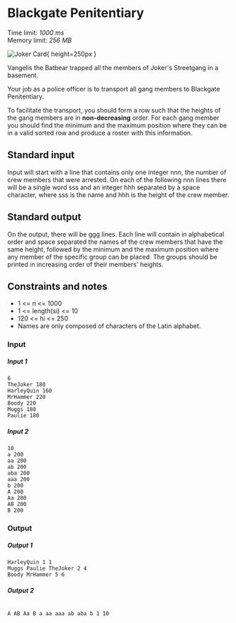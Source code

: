 
Blackgate Penitentiary
======================

Time limit: _1000 ms_  
Memory limit: _256 MB_  


![Joker Card](https://publicmedia1.csacademy.com/public/1507860102-1528896879.png){ height=250px }

Vangelis the Batbear trapped all the members of Joker's Streetgang in a basement.

Your job as a police officer is to transport all gang members to Blackgate Penitentiary.

To facilitate the transport, you should form a row such that the heights of the gang members are in **non-decreasing** order. For each gang member you should find the minimum and the maximum position where they can be in a valid sorted row and produce a roster with this information.

Standard input
--------------

Input will start with a line that contains only one integer nnn, the number of crew members that were arrested. On each of the following nnn lines there will be a single word sss and an integer hhh separated by a space character, where sss is the name and hhh is the height of the crew member.

Standard output
---------------

On the output, there will be ggg lines. Each line will contain in alphabetical order and space separated the names of the crew members that have the same height, followed by the minimum and the maximum position where any member of the specific group can be placed. The groups should be printed in increasing order of their members' heights.

Constraints and notes
---------------------

*   1 <= n <= 1000
*   1 <= length(si) <= 10
*   120 <= hi <= 250
*   Names are only composed of characters of the Latin alphabet.

### Input

##### Input 1
```
6
TheJoker 180
HarleyQuin 160
MrHammer 220
Boody 220
Muggs 180
Paulie 180
```

##### Input 2
```
10
a 200
aa 200
ab 200
aba 200
aaa 200
b 200
A 200
Aa 200
AB 200
B 200
```

### Output

##### Output 1

```
HarleyQuin 1 1
Muggs Paulie TheJoker 2 4
Boody MrHammer 5 6
```

##### Output 2
```

A AB Aa B a aa aaa ab aba b 1 10
```
